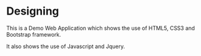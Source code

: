 # Designing


This is a Demo Web Application which shows the use of HTML5, CSS3 and Bootstrap framework.

It also shows the use of Javascript and Jquery.
